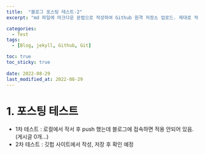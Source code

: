 ```yaml
---
title:  "블로그 포스팅 테스트-2"
excerpt: "md 파일에 마크다운 문법으로 작성하여 Github 원격 저장소 업로드. 제대로 적용되는지 확인 "

categories:
  - Test
tags:
  - [Blog, jekyll, Github, Git]

toc: true
toc_sticky: true
 
date: 2022-08-29
last_modified_at: 2022-08-29
---
```


# 1. 포스팅 테스트
- 1차 테스트 : 로컬에서 작서 후 push 했는데 블로그에 접속하면 적용 안되어 있음. (게시글 0개...)
- 2차 테스트 : 깃헙 사이트에서 작성, 저장 후 확인 예정 

